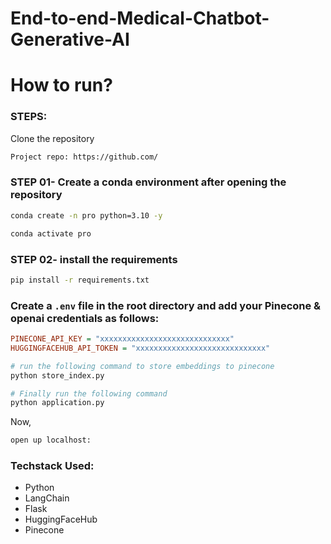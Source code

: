 # End-to-end-Medical-Chatbot-Generative-AI


# How to run?
### STEPS:

Clone the repository

```bash
Project repo: https://github.com/
```
### STEP 01- Create a conda environment after opening the repository

```bash
conda create -n pro python=3.10 -y
```

```bash
conda activate pro
```


### STEP 02- install the requirements
```bash
pip install -r requirements.txt
```


### Create a `.env` file in the root directory and add your Pinecone & openai credentials as follows:

```ini
PINECONE_API_KEY = "xxxxxxxxxxxxxxxxxxxxxxxxxxxxx"
HUGGINGFACEHUB_API_TOKEN = "xxxxxxxxxxxxxxxxxxxxxxxxxxxxx"
```


```bash
# run the following command to store embeddings to pinecone
python store_index.py
```

```bash
# Finally run the following command
python application.py
```

Now,
```bash
open up localhost:
```


### Techstack Used:

- Python
- LangChain
- Flask
- HuggingFaceHub
- Pinecone
